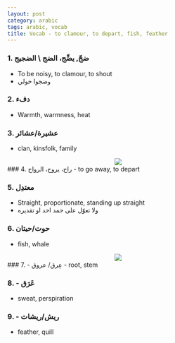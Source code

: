```yaml
---
layout: post
category: arabic
tags: arabic, vocab
title: Vocab - to clamour, to depart, fish, feather
---
```


### 1. ضجّ, يضِّج، الضج \ الضجيج
- To be noisy, to clamour, to shout
- وضجوا حولي

### 2. دفء
- Warmth, warmness, heat

### 3. عشيرة/عشائر
- clan, kinsfolk, family
<center> <img src = "{{baseurl}}/assets/img/posts/arabic/ashira.jpg">
</center>
### 4. راح، يروح، الرواح
- to go away, to depart

### 5. معتدِل
- Straight, proportionate, standing up straight
- ولا تعوّل على حمد احد او تقديره

### 6. حوت/حيتان

- fish, whale
<center> <img src = "{{baseurl}}/assets/img/posts/arabic/hut.jpg">
</center>
### 7. - عِرق/ عروق
- root, stem

### 8. - عَرَق
- sweat, perspiration 

### 9. - ريش/ريشات

- feather, quill
